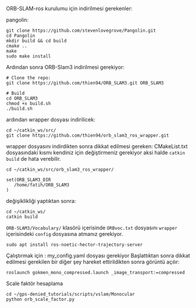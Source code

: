 ORB-SLAM-ros kurulumu için indirilmesi gerekenler:

pangolin:
```
git clone https://github.com/stevenlovegrove/Pangolin.git
cd Pangolin
mkdir build && cd build
cmake ..
make
sudo make install
```

Ardından sonra ORB-Slam3 indirilmesi gerekiyor:

```
# Clone the repo:
git clone https://github.com/thien94/ORB_SLAM3.git ORB_SLAM3

# Build
cd ORB_SLAM3
chmod +x build.sh
./build.sh
```
ardından wrapper dosyası indirilicek:
```
cd ~/catkin_ws/src/
git clone https://github.com/thien94/orb_slam3_ros_wrapper.git
```

wrapper dosyasını indirdikten sonra dikkat edilmesi gereken:
CMakeList.txt dosyasındaki kısmı kendiniz için değiştirmeniz gerekiyor aksi halde `catkin build` de hata verebilir.
```
cd ~/catkin_ws/src/orb_slam3_ros_wrapper/

set(ORB_SLAM3_DIR
   /home/fatih/ORB_SLAM3
)
```
değişiklikliği yaptıktan sonra:
```
cd ~/catkin_ws/
catkin build
```
`ORB-SLAM3/Vocabulary/` klasörü içerisinde `ORBvoc.txt` dosyasını `wrapper` içerisindeki `config` dosyasına atmanız gerekiyor.
```
sudo apt install ros-noetic-hector-trajectory-server
```
Çalıştırmak için : my_config.yaml dosyası gerekiyor
Başlattıktan sonra dikkat edilmesi gerekilen bir diğer şey hareket ettirildikten sonra görüntü açılır:
```
roslaunch gokmen_mono_compressed.launch _image_transport:=compressed
```

Scale faktör hesaplama
```
cd ~/gps-denied_tutorials/scripts/vslam/Monocular
python orb_scale_factor.py
```
